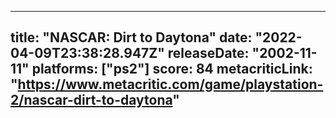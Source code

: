 
---
title: "NASCAR: Dirt to Daytona"
date: "2022-04-09T23:38:28.947Z"
releaseDate: "2002-11-11"
platforms: ["ps2"]
score: 84
metacriticLink: "https://www.metacritic.com/game/playstation-2/nascar-dirt-to-daytona"
---

